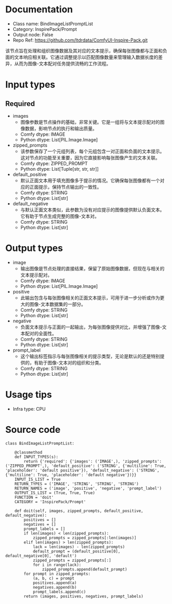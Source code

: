 # Documentation
- Class name: BindImageListPromptList
- Category: InspirePack/Prompt
- Output node: False
- Repo Ref: https://github.com/ltdrdata/ComfyUI-Inspire-Pack.git

该节点旨在处理和组织图像数据及其对应的文本提示，确保每张图像都与正面和负面的文本响应相关联。它通过调整提示以匹配图像数量来管理输入数据长度的差异，从而为图像-文本配对任务提供流畅的工作流程。

# Input types
## Required
- images
    - 图像参数是节点操作的基础，非常关键。它是一组将与文本提示配对的图像数据，影响节点的执行和输出质量。
    - Comfy dtype: IMAGE
    - Python dtype: List[PIL.Image.Image]
- zipped_prompts
    - 该参数保存了一个元组列表，每个元组包含一对正面和负面的文本提示。这对节点的功能至关重要，因为它直接影响每张图像产生的文本关联。
    - Comfy dtype: ZIPPED_PROMPT
    - Python dtype: List[Tuple[str, str, str]]
- default_positive
    - 默认正面文本用于填充图像多于提示的情况。它确保每张图像都有一个对应的正面提示，保持节点输出的一致性。
    - Comfy dtype: STRING
    - Python dtype: List[str]
- default_negative
    - 与默认正面文本类似，此参数为没有对应提示的图像提供默认负面文本。它有助于节点生成完整的图像-文本对。
    - Comfy dtype: STRING
    - Python dtype: List[str]

# Output types
- image
    - 输出图像是节点处理的直接结果，保留了原始图像数据，但现在与相关的文本提示配对。
    - Comfy dtype: IMAGE
    - Python dtype: List[PIL.Image.Image]
- positive
    - 此输出包含与每张图像相关的正面文本提示，可用于进一步分析或作为更大的图像-文本数据集的一部分。
    - Comfy dtype: STRING
    - Python dtype: List[str]
- negative
    - 负面文本提示与正面的一起输出，为每张图像提供对比，并增强了图像-文本配对的全面性。
    - Comfy dtype: STRING
    - Python dtype: List[str]
- prompt_label
    - 这个输出标签指示与每张图像相关的提示类型，无论是默认的还是特别提供的，有助于图像-文本对的组织和分类。
    - Comfy dtype: STRING
    - Python dtype: List[str]

# Usage tips
- Infra type: CPU

# Source code
```
class BindImageListPromptList:

    @classmethod
    def INPUT_TYPES(s):
        return {'required': {'images': ('IMAGE',), 'zipped_prompts': ('ZIPPED_PROMPT',), 'default_positive': ('STRING', {'multiline': True, 'placeholder': 'default positive'}), 'default_negative': ('STRING', {'multiline': True, 'placeholder': 'default negative'})}}
    INPUT_IS_LIST = True
    RETURN_TYPES = ('IMAGE', 'STRING', 'STRING', 'STRING')
    RETURN_NAMES = ('image', 'positive', 'negative', 'prompt_label')
    OUTPUT_IS_LIST = (True, True, True)
    FUNCTION = 'doit'
    CATEGORY = 'InspirePack/Prompt'

    def doit(self, images, zipped_prompts, default_positive, default_negative):
        positives = []
        negatives = []
        prompt_labels = []
        if len(images) < len(zipped_prompts):
            zipped_prompts = zipped_prompts[:len(images)]
        elif len(images) > len(zipped_prompts):
            lack = len(images) - len(zipped_prompts)
            default_prompt = (default_positive[0], default_negative[0], 'default')
            zipped_prompts = zipped_prompts[:]
            for i in range(lack):
                zipped_prompts.append(default_prompt)
        for prompt in zipped_prompts:
            (a, b, c) = prompt
            positives.append(a)
            negatives.append(b)
            prompt_labels.append(c)
        return (images, positives, negatives, prompt_labels)
```